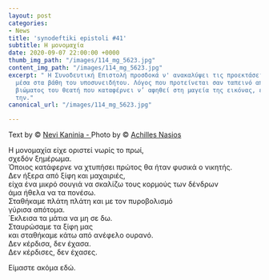 ```yaml
---
layout: post
categories:
- News
title: 'synodeftiki epistoli #41'
subtitle: Η μονομαχία
date: 2020-09-07 22:00:00 +0000
thumb_img_path: "/images/114_mg_5623.jpg"
content_img_path: "/images/114_mg_5623.jpg"
excerpt: " Η Συνοδευτική Επιστολή προσδοκά ν' ανακαλύψει τις προεκτάσεις της εικόνας
  μέσα στα βάθη του υποσυνειδήτου. Λόγος που προτείνεται σαν ταπεινό απαύγασμα του
  βιώματος του θεατή που καταφέρνει ν’ αφηθεί στη μαγεία της εικόνας, επαναδημιουργώντας
  την."
canonical_url: "/images/114_mg_5623.jpg"

---
```

Text by © <a href="https://www.facebook.com/nevi.kaninia" target="blank">Nevi Kaninia - </a>Photo by © <a href="https://anikon.org/" target="blank">Achilles Nasios</a>

Η μονομαχία είχε οριστεί νωρίς το πρωί,   
σχεδόν ξημέρωμα.  
Όποιος κατάφερνε να χτυπήσει πρώτος θα ήταν φυσικά ο νικητής.  
Δεν ήξερα από ξίφη και μαχαιριές,  
είχα ένα μικρό σουγιά να σκαλίζω τους κορμούς των δένδρων  
άμα ήθελα να τα πονέσω.  
Σταθήκαμε πλάτη πλάτη και με τον πυροβολισμό  
γύρισα απότομα.  
΄Εκλεισα τα μάτια να μη σε δω.  
Σταυρώσαμε τα ξίφη μας  
και σταθήκαμε κάτω από ανέφελο ουρανό.  
Δεν κέρδισα, δεν έχασα.  
Δεν κέρδισες, δεν έχασες.

Είμαστε ακόμα εδώ.